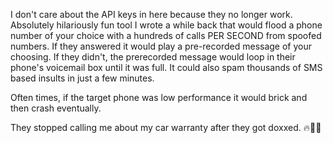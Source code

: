 I don't care about the API keys in here because they no longer work. 
Absolutely hilariously fun tool I wrote a while back that would flood a phone number of your choice with a hundreds of calls PER SECOND from spoofed numbers.
If they answered it would play a pre-recorded message of your choosing. If they didn't, the prerecorded message would loop in their phone's voicemail box until it was full. 
It could also spam thousands of SMS based insults in just a few minutes. 

Often times, if the target phone was low performance it would brick and then crash eventually.

They stopped calling me about my car warranty after they got doxxed. 🔥🏴‍🔥
